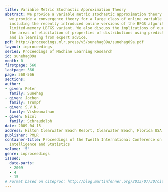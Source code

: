 ```yaml
---
title: Variable Metric Stochastic Approximation Theory
abstract: We provide a variable metric stochastic approximation theory. In doing so,
  we provide a convergence theory for a large class of online variable metric methods
  including the recently introduced online versions of the BFGS algorithm and  its
  limited-memory LBFGS variant. We also discuss the implications of our results in
  the areas of elicitation of properties of distributions using prediction markets
  and in learning from expert advice.
pdf: http://proceedings.mlr.press/v5/sunehag09a/sunehag09a.pdf
layout: inproceedings
series: Proceedings of Machine Learning Research
id: sunehag09a
month: 0
firstpage: 560
lastpage: 566
page: 560-566
sections: 
author:
- given: Peter
  family: Sunehag
- given: Jochen
  family: Trumpf
- given: S.V.N.
  family: Vishwanathan
- given: Nicol
  family: Schraudolph
date: 2009-04-15
address: Hilton Clearwater Beach Resort, Clearwater Beach, Florida USA
publisher: PMLR
container-title: Proceedings of the Twelth International Conference on Artificial
  Intelligence and Statistics
volume: '5'
genre: inproceedings
issued:
  date-parts:
  - 2009
  - 4
  - 15
# Format based on citeproc: http://blog.martinfenner.org/2013/07/30/citeproc-yaml-for-bibliographies/
---
```

